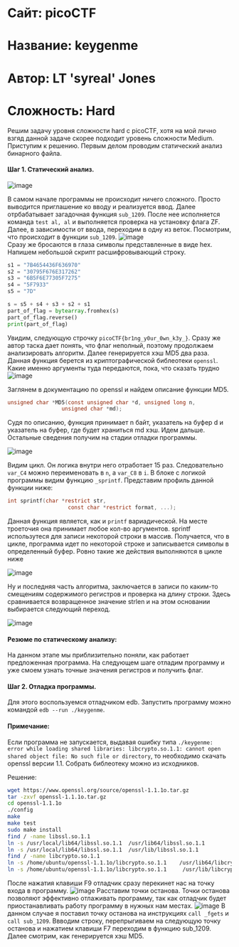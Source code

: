# Сайт: picoCTF
# Название: keygenme
# Автор: LT 'syreal' Jones
# Сложность: Hard

Решим задачу уровня сложности hard с picoCTF, хотя на мой лично взгяд данной задаче скорее подходит уровень сложности Medium. Приступим к решению.
Первым делом проводим статический анализ бинарного файла. 

#### Шаг 1. Статический анализ.

![image](https://github.com/user-attachments/assets/97f57ef9-e58a-4bb7-85d0-7fff6ce5185f)

В самом начале программы не происходит ничего сложного. Просто выводится приглашение ко вводу и реализуется ввод. Далее отрбабатывает загадочная функция 
`sub_1209`. После нее исполняется команда `test al, al` и выполняется проверка на установку флага ZF. Далее, в зависимости от ввода, переходим в одну из веток.
Посмотрим, что происходит в функции `sub_1209`.
![image](https://github.com/user-attachments/assets/3999dcce-a365-42b6-901f-2e33296b56d7) \
Сразу же бросаются в глаза символы представленные в виде hex. Напишем небольшой скрипт расшифровывающий строку.

```python
s1 = "7B4654436F636970"
s2 = "30795F676E317262"
s3 = "6B5F6E77305F7275"
s4 = "5F7933"
s5 = "7D"

s = s5 + s4 + s3 + s2 + s1
part_of_flag = bytearray.fromhex(s)
part_of_flag.reverse()
print(part_of_flag)
```

Увидим, следующую строчку `picoCTF{br1ng_y0ur_0wn_k3y_}`. Сразу же автор таска дает понять, что флаг неполный, поэтому продолжаем анализировать алгоритм. 
Далее генерируется хэш MD5 два раза. Данная функция берется из криптографической библеотеки `openssl`. Какие именно аргументы туда передаются, пока, что сказать трудно\
![image](https://github.com/user-attachments/assets/42870374-3a4a-4a63-b6ee-b1e68541da27)


Заглянем в документацию по openssl и найдем описание функции MD5. 

```c
unsigned char *MD5(const unsigned char *d, unsigned long n,
                 unsigned char *md);
```
Судя по описанию, функция принимает n байт, указатель на буфер d и указатель на буфер, где будет храниться md хэш.
Идем дальше. Остальные сведения получим на стадии отладки программы.

![image](https://github.com/user-attachments/assets/2882e03c-ada5-45be-9c02-c233bf1c64f3)

Видим цикл. Он логика внутри него отработает 15 раз. Следовательно  `var_C4` можно переименовать в `n`, а `var_C8` в `i`.
В блоке с логикой программы видим функцию `_sprintf`. Представим профиль данной функции ниже: 

```c
int sprintf(char *restrict str,
                   const char *restrict format, ...);
```

Данная функция является, как и `printf` вариадической. На месте троеточия она принимает любое кол-во аргументов. sprintf использутеся для записи некоторой строки в массив.
Получается, что в цикле, программа идет по некоторой строке и записывается символы в определенный буфер. Ровно такие же действия выполняются в цикле ниже

![image](https://github.com/user-attachments/assets/c35d6b86-7f3b-4d77-9f41-2a74920995ff)

Ну и последняя часть алгоритма, заключается в записи по каким-то смещениям содержимого регистров и проверка на длину строки. 
Здесь сравнивается возвращенное значение strlen и на этом основании выбирается следующий переход.

![image](https://github.com/user-attachments/assets/a94f5c04-06aa-48f5-98b2-00a574ccff75)


#### Резюме по статическому анализу: 
На данном этапе мы приблизительно поняли, как работает предложенная программа. На следующем шаге отладим программу и уже смоем узнать точные значения регистров 
и получить флаг.

#### Шаг 2. Отладка программы.

Для этого воспользуемся отладчиком edb. Запустить программу можно командой `edb --run ./keygenme`. 
#### Примечание:
Если программа не запускается, выдавая ошибку типа `./keygenme: error while loading shared libraries: libcrypto.so.1.1: cannot open shared object file: No such file or directory`, то необходимо скачать openssl версии 1.1. Собрать библеотеку можно из исходников.

Решение: 
```bash
wget https://www.openssl.org/source/openssl-1.1.1o.tar.gz
tar -zxvf openssl-1.1.1o.tar.gz
cd openssl-1.1.1o
./config
make
make test
sudo make install
find / -name libssl.so.1.1
ln -s /usr/local/lib64/libssl.so.1.1  /usr/lib64/libssl.so.1.1
ln -s /usr/local/lib64/libssl.so.1.1  /usr/lib/libssl.so.1.1
find / -name libcrypto.so.1.1
ln -s /home/ubuntu/openssl-1.1.1o/libcrypto.so.1.1    /usr/lib64/libcrypto.so.1.1
ln -s /home/ubuntu/openssl-1.1.1o/libcrypto.so.1.1     /usr/lib/libcrypto.so.1.1
```

После нажатия клавиши F9 отладчик сразу перекинет нас на точку входа в программу.
![image](https://github.com/user-attachments/assets/da94e831-69d0-4771-933f-5ece4c614c09)
Расставим точки останова. Точки останова позволяют эффективно отлаживать программу, так как отладчик будет приостанавливать работу программу в нужных нам местах.
![image](https://github.com/user-attachments/assets/75ce513b-2333-4a63-81cb-3b4bb2000683)
В данном случае я поставил точку останова на инструкциях `call _fgets` и `call sub_1209`.
Ввводим строку, перепрыгиваем на следующую точку останова и нажатием клавиши F7 переходим в функцию sub_1209.
Далее смотрим, как генерируется хэш MD5. 



